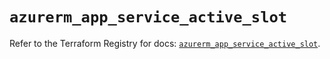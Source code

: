 # `azurerm_app_service_active_slot`

Refer to the Terraform Registry for docs: [`azurerm_app_service_active_slot`](https://registry.terraform.io/providers/hashicorp/azurerm/4.39.0/docs/resources/app_service_active_slot).
